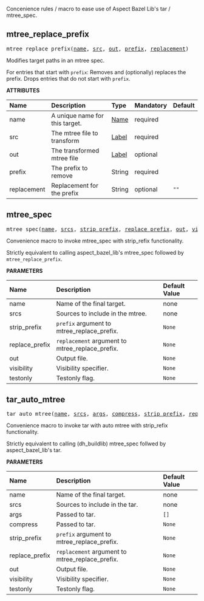 <!-- Generated with Stardoc: http://skydoc.bazel.build -->

Concenience rules / macro to ease use of Aspect Bazel Lib's tar / mtree_spec.

<a id="mtree_replace_prefix"></a>

## mtree_replace_prefix

<pre>
mtree_replace_prefix(<a href="#mtree_replace_prefix-name">name</a>, <a href="#mtree_replace_prefix-src">src</a>, <a href="#mtree_replace_prefix-out">out</a>, <a href="#mtree_replace_prefix-prefix">prefix</a>, <a href="#mtree_replace_prefix-replacement">replacement</a>)
</pre>

Modifies target paths in an mtree spec.

For entries that start with `prefix`: Removes and (optionally) replaces the prefix.
Drops entries that do not start with `prefix`.

**ATTRIBUTES**


| Name  | Description | Type | Mandatory | Default |
| :------------- | :------------- | :------------- | :------------- | :------------- |
| <a id="mtree_replace_prefix-name"></a>name |  A unique name for this target.   | <a href="https://bazel.build/concepts/labels#target-names">Name</a> | required |  |
| <a id="mtree_replace_prefix-src"></a>src |  The mtree file to transform   | <a href="https://bazel.build/concepts/labels">Label</a> | required |  |
| <a id="mtree_replace_prefix-out"></a>out |  The transformed mtree file   | <a href="https://bazel.build/concepts/labels">Label</a> | optional |  |
| <a id="mtree_replace_prefix-prefix"></a>prefix |  The prefix to remove   | String | required |  |
| <a id="mtree_replace_prefix-replacement"></a>replacement |  Replacement for the prefix   | String | optional |  `""`  |


<a id="mtree_spec"></a>

## mtree_spec

<pre>
mtree_spec(<a href="#mtree_spec-name">name</a>, <a href="#mtree_spec-srcs">srcs</a>, <a href="#mtree_spec-strip_prefix">strip_prefix</a>, <a href="#mtree_spec-replace_prefix">replace_prefix</a>, <a href="#mtree_spec-out">out</a>, <a href="#mtree_spec-visibility">visibility</a>, <a href="#mtree_spec-testonly">testonly</a>)
</pre>

Convenience macro to invoke mtree_spec with strip_refix functionality.

Strictly equivalent to calling aspect_bazel_lib's mtree_spec followed by `mtree_replace_prefix`.


**PARAMETERS**


| Name  | Description | Default Value |
| :------------- | :------------- | :------------- |
| <a id="mtree_spec-name"></a>name |  Name of the final target.   |  none |
| <a id="mtree_spec-srcs"></a>srcs |  Sources to include in the mtree.   |  none |
| <a id="mtree_spec-strip_prefix"></a>strip_prefix |  `prefix` argument to mtree_replace_prefix.   |  `None` |
| <a id="mtree_spec-replace_prefix"></a>replace_prefix |  `replacement` argument to mtree_replace_prefix.   |  `None` |
| <a id="mtree_spec-out"></a>out |  Output file.   |  `None` |
| <a id="mtree_spec-visibility"></a>visibility |  Visibility specifier.   |  `None` |
| <a id="mtree_spec-testonly"></a>testonly |  Testonly flag.   |  `None` |


<a id="tar_auto_mtree"></a>

## tar_auto_mtree

<pre>
tar_auto_mtree(<a href="#tar_auto_mtree-name">name</a>, <a href="#tar_auto_mtree-srcs">srcs</a>, <a href="#tar_auto_mtree-args">args</a>, <a href="#tar_auto_mtree-compress">compress</a>, <a href="#tar_auto_mtree-strip_prefix">strip_prefix</a>, <a href="#tar_auto_mtree-replace_prefix">replace_prefix</a>, <a href="#tar_auto_mtree-out">out</a>, <a href="#tar_auto_mtree-visibility">visibility</a>, <a href="#tar_auto_mtree-testonly">testonly</a>)
</pre>

Convenience macro to invoke tar with auto mtree with strip_refix functionality.

Strictly equivalent to calling (dh_buildlib) mtree_spec follwed by aspect_bazel_lib's tar.


**PARAMETERS**


| Name  | Description | Default Value |
| :------------- | :------------- | :------------- |
| <a id="tar_auto_mtree-name"></a>name |  Name of the final target.   |  none |
| <a id="tar_auto_mtree-srcs"></a>srcs |  Sources to include in the tar.   |  none |
| <a id="tar_auto_mtree-args"></a>args |  Passed to tar.   |  `[]` |
| <a id="tar_auto_mtree-compress"></a>compress |  Passed to tar.   |  `None` |
| <a id="tar_auto_mtree-strip_prefix"></a>strip_prefix |  `prefix` argument to mtree_replace_prefix.   |  `None` |
| <a id="tar_auto_mtree-replace_prefix"></a>replace_prefix |  `replacement` argument to mtree_replace_prefix.   |  `None` |
| <a id="tar_auto_mtree-out"></a>out |  Output file.   |  `None` |
| <a id="tar_auto_mtree-visibility"></a>visibility |  Visibility specifier.   |  `None` |
| <a id="tar_auto_mtree-testonly"></a>testonly |  Testonly flag.   |  `None` |


